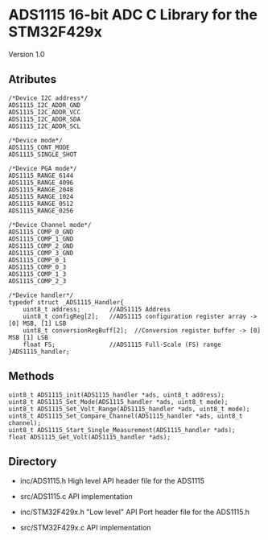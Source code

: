 # ADS1115 16-bit ADC C Library for the STM32F429x

Version 1.0

## Atributes
```
/*Device I2C address*/
ADS1115_I2C_ADDR_GND 
ADS1115_I2C_ADDR_VCC 
ADS1115_I2C_ADDR_SDA 
ADS1115_I2C_ADDR_SCL 

/*Device mode*/
ADS1115_CONT_MODE 
ADS1115_SINGLE_SHOT 

/*Device PGA mode*/
ADS1115_RANGE_6144 
ADS1115_RANGE_4096 
ADS1115_RANGE_2048 
ADS1115_RANGE_1024 
ADS1115_RANGE_0512 
ADS1115_RANGE_0256 

/*Device Channel mode*/
ADS1115_COMP_0_GND 
ADS1115_COMP_1_GND 
ADS1115_COMP_2_GND 
ADS1115_COMP_3_GND 
ADS1115_COMP_0_1 
ADS1115_COMP_0_3
ADS1115_COMP_1_3 
ADS1115_COMP_2_3 

/*Device handler*/
typedef struct _ADS1115_Handler{
	uint8_t address;		//ADS1115 Address
	uint8_t configReg[2]; 	//ADS1115 configuration register array -> [0] MSB, [1] LSB
	uint8_t conversionRegBuff[2];  //Conversion register buffer -> [0] MSB [1] LSB
	float FS;				//ADS1115 Full-Scale (FS) range
}ADS1115_handler;
```

## Methods
```
uint8_t ADS1115_init(ADS1115_handler *ads, uint8_t address);
uint8_t ADS1115_Set_Mode(ADS1115_handler *ads, uint8_t mode);
uint8_t ADS1115_Set_Volt_Range(ADS1115_handler *ads, uint8_t mode);
uint8_t ADS1115_Set_Compare_Channel(ADS1115_handler *ads, uint8_t channel);
uint8_t ADS1115_Start_Single_Measurement(ADS1115_handler *ads);
float ADS1115_Get_Volt(ADS1115_handler *ads);
```

## Directory

* inc/ADS1115.h High level API header file for the ADS1115
* src/ADS1115.c API implementation

* inc/STM32F429x.h "Low level" API  Port header file for the ADS1115.h
* src/STM32F429x.c API implementation
